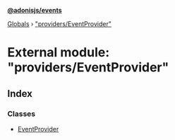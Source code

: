 **[@adonisjs/events](../README.md)**

[Globals](../README.md) › ["providers/EventProvider"](_providers_eventprovider_.md)

# External module: "providers/EventProvider"

## Index

### Classes

* [EventProvider](../classes/_providers_eventprovider_.eventprovider.md)